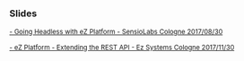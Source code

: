 <div style="text-align: left;">

  <h3>Slides</h3>

  <a target="_blank" href="https://arfaram.github.io/slides/sensiolab_meetup20170830"><small>- Going Headless with eZ Platform - SensioLabs Cologne 2017/08/30</small></a>

  <a target="_blank" href="https://arfaram.github.io/slides/ezsysztems_meetup_20171130"><small>- eZ Platform - Extending the REST API - Ez Systems Cologne 2017/11/30</small></a>

</div>
